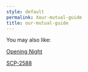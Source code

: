 ```yaml
---
style: default
permalink: Xour-mutual-guide
title: our-mutual-guide
---
```

You may also like:

[Opening Night](http://scp-wiki.net/opening-night)

[SCP-2588](http://scp-wiki.net/scp-2588)
